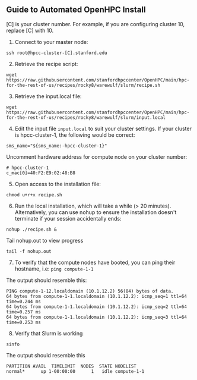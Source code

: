 ## Guide to Automated OpenHPC Install

[C] is your cluster number. For example, if you are configuring cluster 10, replace [C] with 10. 

1. Connect to your master node:

```
ssh root@hpcc-cluster-[C].stanford.edu
```

2. Retrieve the recipe script:
```
wget https://raw.githubusercontent.com/stanfordhpccenter/OpenHPC/main/hpc-for-the-rest-of-us/recipes/rocky8/warewulf/slurm/recipe.sh
```

3. Retrieve the input.local file:
```
wget https://raw.githubusercontent.com/stanfordhpccenter/OpenHPC/main/hpc-for-the-rest-of-us/recipes/rocky8/warewulf/slurm/input.local
```

4. Edit the input file ```input.local``` to suit your cluster settings. If your cluster is hpcc-cluster-1, the following would be correct:

```
sms_name="${sms_name:-hpcc-cluster-1}"
```
Uncomment hardware address for compute node on your cluster number:

```
# hpcc-cluster-1
c_mac[0]=40:F2:E9:02:48:B8
```

5. Open access to the installation file:
```
chmod u+r+x recipe.sh
```

6. Run the local installation, which will take a while (> 20 minutes). Alternatively, you can use nohup to ensure the installation doesn't terminate if your session accidentally ends:
```
nohup ./recipe.sh &
```

Tail nohup.out to view progress

```
tail -f nohup.out
```

7. To verify that the compute nodes have booted, you can ping their hostname, i.e:
```ping compute-1-1```

The output should resemble this:
```
PING compute-1-12.localdomain (10.1.12.2) 56(84) bytes of data.
64 bytes from compute-1-1.localdomain (10.1.12.2): icmp_seq=1 ttl=64 time=0.244 ms
64 bytes from compute-1-1.localdomain (10.1.12.2): icmp_seq=2 ttl=64 time=0.257 ms
64 bytes from compute-1-1.localdomain (10.1.12.2): icmp_seq=3 ttl=64 time=0.253 ms
```

8. Verify that Slurm is working
```
sinfo
```

The output should resemble this
```
PARTITION AVAIL  TIMELIMIT  NODES  STATE NODELIST
normal*      up 1-00:00:00      1   idle compute-1-1
```
